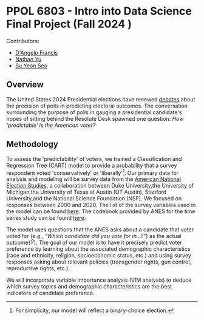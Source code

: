 # PPOL 6803 - Intro into Data Science Final Project (Fall 2024 )

Contributors: 
- [D'Angelo Francis](https://github.com/DangeloCFrancis)
- [Nathan Yu](https://github.com/topnathan) 
- [Su Yeon Seo](https://github.com/ssy0709)

## Overview

The United States 2024 Presidential elections have renewed [debates](https://www.nbcnews.com/politics/2024-election/state-poll-results-show-ties-are-tied-voters-pollsters-rcna177703) about the 
precision of polls in predicting electoral outcomes. The conversation surrounding
the purpose of polls in gauging a presidential candidate's hopes of sitting behind
the Resolute Desk spawned one question: *How 'predictable' is the American voter?*

## Methodology 

To assess the 'predictability' of voters, we trained a Classification and Regression
Tree (CART) model to provide a probability that a survey respondent voted 'conservatively' or 'liberally'[^1]. 
Our primary data for analysis and modeling will be survey data from the 
[American National Election Studies](https://electionstudies.org/), a collaboration 
between Duke University,the University of Michigan,the University of Texas at Austin (UT Austin), 
Stanford University,and the National Science Foundation (NSF). We focused on responses between
2000 and 2020. The list of the survey variables used in the model can be found [here](https://dangelocfrancis.github.io/ppol6803_final_project/).
The codebook provided by ANES for the time series study can be found [here](https://electionstudies.org/wp-content/uploads/2022/09/anes_timeseries_cdf_codebook_var_20220916.pdf#page=4.76).

The model uses questions that the ANES asks about a candidate 
that voter voted for (*e.g., "Which candidate did you vote for in...?"*) as the 
actual outcome($\hat{Y}$). The goal of our model is to have it precisely predict
voter preference by learning about the associated demographic characteristics (race and ethnicity,
religion, socioeconomic status, etc.) and using survey responses asking about relevant policies 
(transgender rights, gun control, reproductive rights, etc.).

We will incorporate variable importance analysis (VIM analysis) to deduce 
which survey topics and demographic characteristics are the best indicators of 
candidate preference.

[^1]: For simplicity, our model will reflect a binary-choice election.
